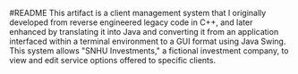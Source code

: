 #README
This artifact is a client management system that I originally developed from reverse engineered legacy code in C++, and later enhanced by translating it into Java and converting it from an application interfaced within a terminal environment to a GUI format using Java Swing. This system allows "SNHU Investments," a fictional investment company, to view and edit service options offered to specific clients. 
